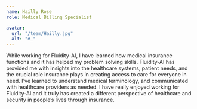 ```yaml
---
name: Hailly Rose
role: Medical Billing Specialist

avatar:
  url: "/team/Hailly.jpg"
  alt: "#_"
---
```


While working for Fluidity-AI, I have learned how medical insurance functions and it has helped my problem solving skills. Fluidity-AI has provided me with insights into the healthcare systems, patient needs, and the crucial role insurance plays in creating access to care for everyone in need. I've learned to understand medical terminology, and communicated with healthcare providers as needed. I have really enjoyed working for Fluidity-AI and it truly has created a different perspective of healthcare and security in people’s lives through insurance.
